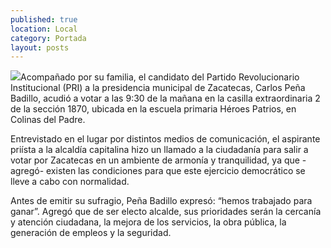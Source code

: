 ```yaml
---
published: true
location: Local
category: Portada
layout: posts
---
```


![](http://i.imgur.com/yF9xcQpm.jpg)Acompañado por su familia, el candidato del Partido Revolucionario Institucional (PRI) a la presidencia municipal de Zacatecas, Carlos Peña Badillo, acudió a votar a las 9:30 de la mañana en la casilla extraordinaria 2 de la sección 1870, ubicada en la escuela primaria Héroes Patrios, en Colinas del Padre.

Entrevistado en el lugar por distintos medios de comunicación, el aspirante priísta a la alcaldía capitalina hizo un llamado a la ciudadanía para salir a votar por Zacatecas en un ambiente de armonía y tranquilidad, ya que -agregó- existen las condiciones para que este ejercicio democrático se lleve a cabo con normalidad.

Antes de emitir su sufragio, Peña Badillo expresó: “hemos trabajado para ganar”. Agregó que de ser electo alcalde, sus prioridades serán la cercanía y atención ciudadana, la mejora de los servicios, la obra pública, la generación de empleos y la seguridad.
